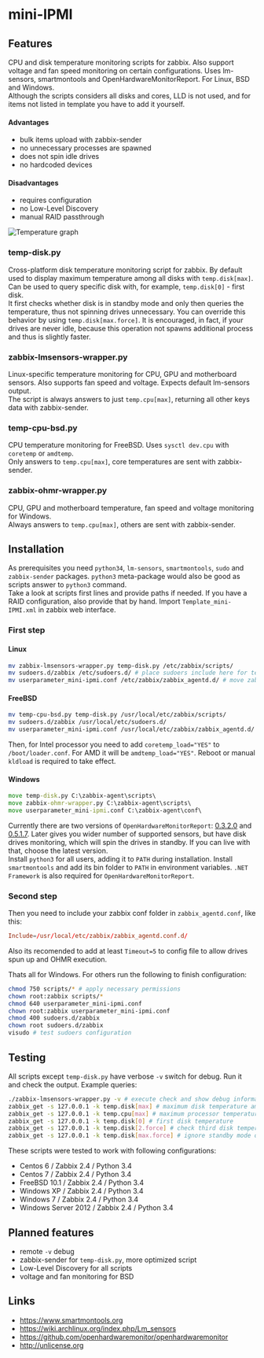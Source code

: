 # mini-IPMI
## Features
CPU and disk temperature monitoring scripts for zabbix. Also support voltage and fan speed monitoring on certain configurations. Uses lm-sensors, smartmontools and OpenHardwareMonitorReport. For Linux, BSD and Windows.<br />
Although the scripts considers all disks and cores, LLD is not used, and for items not listed in template you have to add it yourself.

#### Advantages
- bulk items upload with zabbix-sender
- no unnecessary processes are spawned
- does not spin idle drives
- no hardcoded devices

#### Disadvantages
- requires configuration
- no Low-Level Discovery
- manual RAID passthrough

![Temperature graph](https://github.com/nobodysu/mini-IPMI/blob/master/screenshots/mini-ipmi_graph-temperature.png?raw=true)

### temp-disk.py
Cross-platform disk temperature monitoring script for zabbix. By default used to display maximum temperature among all disks with `temp.disk[max]`. Can be used to query specific disk with, for example, `temp.disk[0]` - first disk.<br />
It first checks whether disk is in standby mode and only then queries the temperature, thus not spinning drives unnecessary. You can override this behavior by using `temp.disk[max.force]`. It is encouraged, in fact, if your drives are never idle, because this operation not spawns additional process and thus is slightly faster.

### zabbix-lmsensors-wrapper.py
Linux-specific temperature monitoring for CPU, GPU and motherboard sensors. Also supports fan speed and voltage. Expects default lm-sensors output.<br />
The script is always answers to just `temp.cpu[max]`, returning all other keys data with zabbix-sender.

### temp-cpu-bsd.py
CPU temperature monitoring for FreeBSD. Uses `sysctl dev.cpu` with `coretemp` or `amdtemp`.<br />
Only answers to `temp.cpu[max]`, core temperatures are sent with zabbix-sender.

### zabbix-ohmr-wrapper.py
CPU, GPU and motherboard temperature, fan speed and voltage monitoring for Windows.<br />
Always answers to `temp.cpu[max]`, others are sent with zabbix-sender.

## Installation
As prerequisites you need `python34`, `lm-sensors`, `smartmontools`, `sudo` and `zabbix-sender` packages. `python3` meta-package would also be good as scripts answer to `python3` command.<br />
Take a look at scripts first lines and provide paths if needed. If you have a RAID configuration, also provide that by hand. Import `Template_mini-IPMI.xml` in zabbix web interface.

### First step
#### Linux
```bash
mv zabbix-lmsensors-wrapper.py temp-disk.py /etc/zabbix/scripts/
mv sudoers.d/zabbix /etc/sudoers.d/ # place sudoers include here for temp-disk.py sudo access
mv userparameter_mini-ipmi.conf /etc/zabbix/zabbix_agentd.d/ # move zabbix keys include here
```

#### FreeBSD
```bash
mv temp-cpu-bsd.py temp-disk.py /usr/local/etc/zabbix/scripts/
mv sudoers.d/zabbix /usr/local/etc/sudoers.d/
mv userparameter_mini-ipmi.conf /usr/local/etc/zabbix/zabbix_agentd.d/
```
Then, for Intel processor you need to add `coretemp_load="YES"` to `/boot/loader.conf`. For AMD it will be `amdtemp_load="YES"`. Reboot or manual `kldload` is required to take effect.

#### Windows
```cmd
move temp-disk.py C:\zabbix-agent\scripts\
move zabbix-ohmr-wrapper.py C:\zabbix-agent\scripts\
move userparameter_mini-ipmi.conf C:\zabbix-agent\conf\
```

Currently there are two versions of `OpenHardwareMonitorReport`: [0.3.2.0](https://github.com/openhardwaremonitor/openhardwaremonitor/issues/230#issue-102662845) and [0.5.1.7](https://github.com/openhardwaremonitor/openhardwaremonitor/issues/230#issuecomment-133940467). Later gives you wider number of supported sensors, but have disk drives monitoring, which will spin the drives in standby. If you can live with that, choose the latest version.<br />
Install `python3` for all users, adding it to `PATH` during installation. Install `smartmontools` and add its bin folder to `PATH` in environment variables. `.NET Framework` is also required for `OpenHardwareMonitorReport`. 

### Second step
Then you need to include your zabbix conf folder in `zabbix_agentd.conf`, like this:
```conf
Include=/usr/local/etc/zabbix/zabbix_agentd.conf.d/
```
Also its recomended to add at least `Timeout=5` to config file to allow drives spun up and OHMR execution.

Thats all for Windows. For others run the following to finish configuration:
```bash
chmod 750 scripts/* # apply necessary permissions
chown root:zabbix scripts/*
chmod 640 userparameter_mini-ipmi.conf
chown root:zabbix userparameter_mini-ipmi.conf
chmod 400 sudoers.d/zabbix
chown root sudoers.d/zabbix
visudo # test sudoers configuration
```

## Testing
All scripts except `temp-disk.py` have verbose `-v` switch for debug. Run it and check the output. Example queries:
```bash
./zabbix-lmsensors-wrapper.py -v # execute check and show debug information
zabbix_get -s 127.0.0.1 -k temp.disk[max] # maximum disk temperature among all disks
zabbix_get -s 127.0.0.1 -k temp.cpu[max] # maximum processor temperature among all cores
zabbix_get -s 127.0.0.1 -k temp.disk[0] # first disk temperature
zabbix_get -s 127.0.0.1 -k temp.disk[2.force] # check third disk temperature even if its in standby mode
zabbix_get -s 127.0.0.1 -k temp.disk[max.force] # ignore standby mode on any disk
```

These scripts were tested to work with following configurations:
- Centos 6 / Zabbix 2.4 / Python 3.4
- Centos 7 / Zabbix 2.4 / Python 3.4
- FreeBSD 10.1 / Zabbix 2.4 / Python 3.4
- Windows XP / Zabbix 2.4 / Python 3.4
- Windows 7 / Zabbix 2.4 / Python 3.4
- Windows Server 2012 / Zabbix 2.4 / Python 3.4

## Planned features
- remote `-v` debug
- zabbix-sender for `temp-disk.py`, more optimized script
- Low-Level Discovery for all scripts
- voltage and fan monitoring for BSD

## Links
- https://www.smartmontools.org
- https://wiki.archlinux.org/index.php/Lm_sensors
- https://github.com/openhardwaremonitor/openhardwaremonitor
- http://unlicense.org

